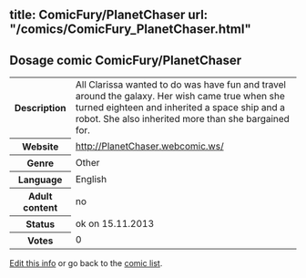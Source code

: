 title: ComicFury/PlanetChaser
url: "/comics/ComicFury_PlanetChaser.html"
---
Dosage comic ComicFury/PlanetChaser
-----------------------------------------

<p id="msg"></p>
<script type="text/javascript">
if (window.location.search === '?edit_info_mail=sent_ok') {
  var elem = document.getElementById("msg");
  elem.innerHTML = 'Edited information sucessfully sent for review, which is usually done daily. Thanks!';
  elem.className = 'ok';
}
</script>
<table class="comicinfo">
<tr>
<th>Description</th><td>All Clarissa wanted to do was have fun and travel around the galaxy. Her wish came true when she turned eighteen and inherited a space ship and a robot. She also inherited more than she bargained for.</td>
</tr>
<tr>
<th>Website</th><td><a href="http://PlanetChaser.webcomic.ws/">http://PlanetChaser.webcomic.ws/</a></td>
</tr>
<tr>
<th>Genre</th><td>Other</td>
</tr>
<tr>
<th>Language</th><td>English</td>
</tr>
<tr>
<th>Adult content</th><td>no</td>
</tr>
<tr>
<th>Status</th><td>ok on 15.11.2013</td>
</tr>
<tr>
<th>Votes</th><td>0</td>
</tr>
</table>

[Edit this info](ComicFury_PlanetChaser_edit.html) or go back to the [comic list](../comic-index.html).
